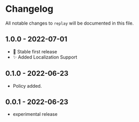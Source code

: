 # Changelog

All notable changes to `replay` will be documented in this file.

## 1.0.0 - 2022-07-01

- 🥳 Stable first release
- ✨ Added Localization Support

## 0.1.0 - 2022-06-23

- Policy added.

## 0.0.1 - 2022-06-23

- experimental release
